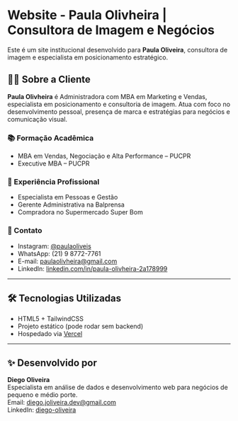# Website - Paula Olivheira | Consultora de Imagem e Negócios

Este é um site institucional desenvolvido para **Paula Oliveira**, consultora de imagem e especialista em posicionamento estratégico.

## 👩‍💼 Sobre a Cliente

**Paula Olivheira** é Administradora com MBA em Marketing e Vendas, especialista em posicionamento e consultoria de imagem. Atua com foco no desenvolvimento pessoal, presença de marca e estratégias para negócios e comunicação visual.

### 📚 Formação Acadêmica
- MBA em Vendas, Negociação e Alta Performance – PUCPR
- Executive MBA – PUCPR

### 💼 Experiência Profissional
- Especialista em Pessoas e Gestão
- Gerente Administrativa na Balprensa
- Compradora no Supermercado Super Bom

### 📲 Contato
- Instagram: [@paulaoliveis](https://instagram.com/paulaoliveis)
- WhatsApp: (21) 9 8772-7761
- E-mail: paulaolivheira@gmail.com
- LinkedIn: [linkedin.com/in/paula-olivheira-2a178999](https://linkedin.com/in/paula-olivheira-2a178999)

---

## 🛠️ Tecnologias Utilizadas

- HTML5 + TailwindCSS
- Projeto estático (pode rodar sem backend)
- Hospedado via [Vercel](https://vercel.com)

---

## ✨ Desenvolvido por

**Diego Oliveira**  
Especialista em análise de dados e desenvolvimento web para negócios de pequeno e médio porte.  
Email: diego.joliveira.dev@gmail.com  
LinkedIn: [diego-oliveira](https://linkedin.com/in/diego-oliveira)
